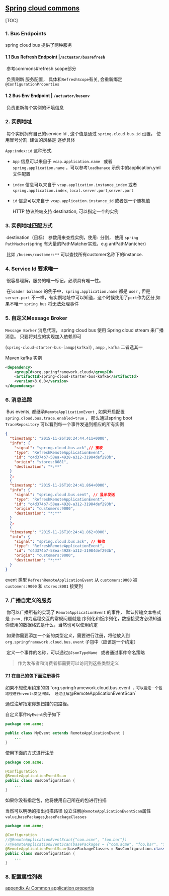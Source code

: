 ## [Spring cloud commons](https://docs.spring.io/spring-cloud-commons/docs/current/reference/html/#multiple-resttemplate-objects)

[TOC]

### 1. Bus Endpoints

spring cloud bus 提供了两种服务



#### 1.1 Bus Refresh Endpoint |`/actuator/busrefresh`

​	参考commons#refresh scope部分

​	负责刷新 服务配置， 具体和`RefreshScope`有关, 会重新绑定 `@ConfigurationProperties`



#### 1.2 Bus Env Endpoint | `/actuator/busenv`

​	负责更新每个实例的环境信息



### 2. 实例地址

​	每个实例拥有自己的service Id , 这个值是通过 `spring.cloud.bus.id` 设置， 使用冒号分割.  建议的风格是 逐步具体

`App:index:id` 这种形式.

-  `App` 信息可以来自于 `vcap.application.name ` 或者 `spring.application.name` ，可以参考`loadbanace` 示例中的application.yml文件配置

-  `index` 信息可以来自于 `vcap.application.instance_index` 或者 `spring.application.index`, `local.server.port`,`server.port`

- `id`  信息可以来自于 `vcap.application.instance_id` 或者是一个随机值

  HTTP 协议终端支持 destination, 可以指定一个的实例



### 3. 实例地址匹配方式

​	destination（目标） 参数用来查找实例，使用`:` 分割， 使用 `spring PathMacher`(spring 有大量的PathMatcher实现，e.g antPathMantcher)

​	比如 `/busenv/customer:**` 可以查找所有customer名称下的instance.



### 4. Service Id 要求唯一

​    很容易理解，服务的唯一标记，必须具有唯一性。

​	在`loader balance` 的例子中，`spring.application.name` 都是 `user` , 但是`server.port` 不一样，有实例地址中可以知道，这个时候使用了`port`作为区分,如果不唯一 `spring bus` 将无法处理事件



### 5. 自定义Message Broker

  `Message Borker` 消息代理， spring cloud bus 使用 Spring cloud stream 来广播消息。 只要将对应的实现加入依赖即可

  (`spring-cloud-starter-bus-[amqp|kafka]`) , `ampp` , `kafka` 二者选其一

  Maven kafka 实例

```xml
<dependency>
    <groupId>org.springframework.cloud</groupId>
    <artifactId>spring-cloud-starter-bus-kafka</artifactId>
    <version>3.0.0</version>
</dependency>
```



### 6. 消息追踪

​	Bus events, 都继承`RemoteApplicationEvent` , 如果开启配置`spring.cloud.bus.trace.enabled=true` ， 那么通过spring boot `TraceRepository` 可以看到每一个事件发送到相应的所有实例

```json
{
  "timestamp": "2015-11-26T10:24:44.411+0000",
  "info": {
    "signal": "spring.cloud.bus.ack",// 接收
    "type": "RefreshRemoteApplicationEvent",
    "id": "c4d374b7-58ea-4928-a312-31984def293b",
    "origin": "stores:8081",
    "destination": "*:**"
  }
  },
  {
  "timestamp": "2015-11-26T10:24:41.864+0000",
  "info": {
    "signal": "spring.cloud.bus.sent", // 显示发送
    "type": "RefreshRemoteApplicationEvent",
    "id": "c4d374b7-58ea-4928-a312-31984def293b",
    "origin": "customers:9000",
    "destination": "*:**"
  }
  },
  {
  "timestamp": "2015-11-26T10:24:41.862+0000",
  "info": {
    "signal": "spring.cloud.bus.ack", // 接收
    "type": "RefreshRemoteApplicationEvent",
    "id": "c4d374b7-58ea-4928-a312-31984def293b",
    "origin": "customers:9000",
    "destination": "*:**"
  }
}
```

event 类型 `RefreshRemoteApplicationEvent` 从 `customers:9000` 被 `customers:9000` 和 `stores:8081` 接受到



### 7. 广播自定义的服务

​	你可以广播所有的实现了 `RemoteApplicationEvent` 的事件， 默认传输文本格式是 `json` ,  作为远程交互的常规问题就是 序列化和饭序列化，数据接受方必须知道你使用的数据格式是什么，当然也可以使用约定

​	如果你需要添加一个新的类型定义，需要进行注册，将他放入到 `org.springframework.cloud.bus.event` 子包中（应该是一个约定）

​	定义一个事件的名称，可以通过`@JsonTypeName ` 或者通过事件命名策略

> 作为发布者和消费者都需要可以访问到这些类型定义 



#### 7.1  在自己的包下面注册事件

​	如果不想使用约定的包``org.springframework.cloud.bus.event` ，可以指定一个包路径进行events类型扫描， 通过注解`@RemoteApplicationEventScan` 

通过注解指定你想扫描的包路径。

自定义事件`MyEvent`例子如下

```java
package com.acme;

public class MyEvent extends RemoteApplicationEvent {
    ...
}
```

使用下面的方式进行注册

```java
package com.acme;

@Configuration
@RemoteApplicationEventScan
public class BusConfiguration {
    ...
}
```

如果你没有指定包，他将使用自己所在的包进行扫描

当然可以明确的指出扫描路径 设立注解`@RemoteApplicationEventScan`属性 `value`,`basePackages`,`basePackageClasses`	

```java
package com.acme;

@Configuration
//@RemoteApplicationEventScan({"com.acme", "foo.bar"})
//@RemoteApplicationEventScan(basePackages = {"com.acme", "foo.bar", "fizz.buzz"})
@RemoteApplicationEventScan(basePackageClasses = BusConfiguration.class)
public class BusConfiguration {
    ...
}
```



### 8. 配置属性列表

[appendix A: Common application propertis](https://docs.spring.io/spring-cloud-bus/docs/current/reference/html/appendix.html)



​	